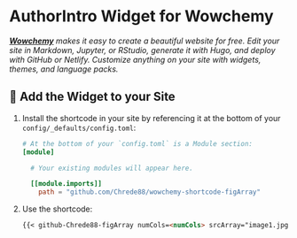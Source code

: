 # AuthorIntro Widget for Wowchemy

_[**Wowchemy**](https://wowchemy.com) makes it easy to create a beautiful website for free. Edit your site in Markdown, Jupyter, or RStudio, generate it with Hugo, and deploy with GitHub or Netlify. Customize anything on your site with widgets, themes, and language packs._

## 🌈 Add the Widget to your Site

1. Install the shortcode in your site by referencing it at the bottom of your `config/_defaults/config.toml`:
   ```toml
   # At the bottom of your `config.toml` is a Module section:
   [module]

     # Your existing modules will appear here.

     [[module.imports]]
       path = "github.com/Chrede88/wowchemy-shortcode-figArray"
   ```
2. Use the shortcode:
   ```markdown
   {{< github-Chrede88-figArray numCols=<numCols> srcArray="image1.jpg,image2.jpg,image3.jpg" thumbCaption="thumb1,thumb2,thumb3" figCaption="figCaption" >}}
   ```

